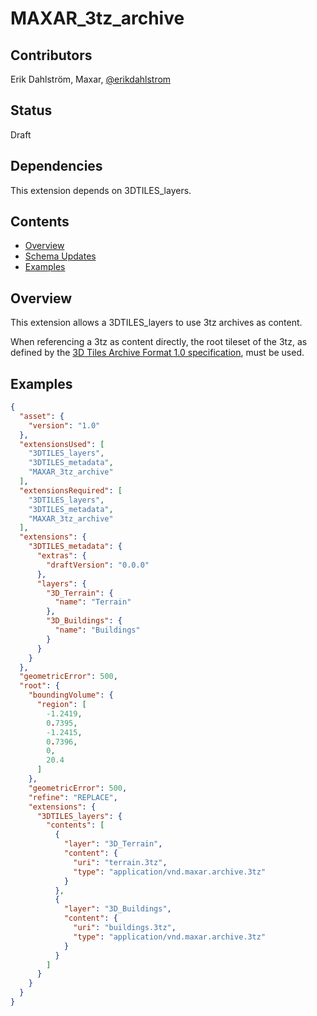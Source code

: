# MAXAR_3tz_archive 

## Contributors

Erik Dahlström, Maxar, [@erikdahlstrom](https://twitter.com/erikdahlstrom)

## Status

Draft

## Dependencies

This extension depends on 3DTILES_layers.

## Contents

  - [Overview](#overview)
  - [Schema Updates](#schema-updates)
  - [Examples](#examples)

## Overview

This extension allows a 3DTILES_layers to use 3tz archives as content.

When referencing a 3tz as content directly, the root tileset of the 3tz, as defined by the [3D Tiles Archive Format 1.0 specification](https://github.com/CesiumGS/3d-tiles/issues/422), must be used.

## Examples

```json
{
  "asset": {
    "version": "1.0"
  },
  "extensionsUsed": [
    "3DTILES_layers",
    "3DTILES_metadata",
    "MAXAR_3tz_archive"
  ],
  "extensionsRequired": [
    "3DTILES_layers",
    "3DTILES_metadata",
    "MAXAR_3tz_archive"
  ],
  "extensions": {
    "3DTILES_metadata": {
      "extras": {
        "draftVersion": "0.0.0"
      },
      "layers": {
        "3D_Terrain": {
          "name": "Terrain"
        },
        "3D_Buildings": {
          "name": "Buildings"
        }
      }
    }
  },
  "geometricError": 500,
  "root": {
    "boundingVolume": {
      "region": [
        -1.2419,
        0.7395,
        -1.2415,
        0.7396,
        0,
        20.4
      ]
    },
    "geometricError": 500,
    "refine": "REPLACE",
    "extensions": {
      "3DTILES_layers": {
        "contents": [
          {
            "layer": "3D_Terrain",
            "content": {
              "uri": "terrain.3tz",
              "type": "application/vnd.maxar.archive.3tz"
            }
          },
          {
            "layer": "3D_Buildings",
            "content": {
              "uri": "buildings.3tz",
              "type": "application/vnd.maxar.archive.3tz"
            }
          }
        ]
      }
    }
  }
}
```